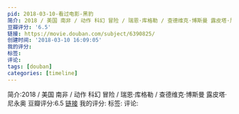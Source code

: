 ```yaml
---
pid: 2018-03-10-看过电影-黑豹
简介: 2018 / 美国 南非 / 动作 科幻 冒险 / 瑞恩·库格勒 / 查德维克·博斯曼 露皮塔·尼永奥
豆瓣评分: '6.5'
链接: https://movie.douban.com/subject/6390825/
创建时间: '2018-03-10 16:09:05'
我的评分:
标签:
评论:
tags: [douban]
categories: [timeline]
---
```

简介:2018 / 美国 南非 / 动作 科幻 冒险 / 瑞恩·库格勒 / 查德维克·博斯曼 露皮塔·尼永奥
豆瓣评分:6.5
[链接](https://movie.douban.com/subject/6390825/)
我的评分:
标签:
评论:
